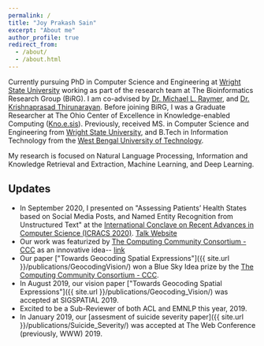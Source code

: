 ```yaml
---
permalink: /
title: "Joy Prakash Sain"
excerpt: "About me"
author_profile: true
redirect_from:
  - /about/
  - /about.html
---
```

Currently pursuing PhD in Computer Science and Engineering at [Wright State University](http://www.wright.edu/) working as part of the research team at The Bioinformatics Research Group (BiRG). I am co-advised by [Dr. Michael L. Raymer](https://people.wright.edu/michael.raymer), and [Dr. Krishnaprasad Thirunarayan](http://knoesis.wright.edu/tkprasad/). Before joining BiRG, I was a Graduate Researcher at The Ohio Center of Excellence in Knowledge-enabled Computing ([Kno.e.sis](https://engineering-computer-science.wright.edu/lab/knoesis)). Previously, received MS. in Computer Science and Engineering from [Wright State University](http://www.wright.edu/), and B.Tech in Information Technology from the [West Bengal University of Technology](http://www.wbut.ac.in/).

My research is focused on Natural Language Processing, Information and Knowledge Retrieval and Extraction, Machine Learning, and Deep Learning.


## Updates
* In September 2020, I presented on "Assessing Patients’ Health States based on Social Media Posts, and Named Entity Recognition from Unstructured Text" at the [International Conclave on Recent Advances in Computer Science (ICRACS 2020)](http://anuragcdtc.com/icracs2020/). [Talk Website](https://jpsain.github.io/talks/2020-9-21-ICRACS)
* Our work was featurized by [The Computing Community Consortium - CCC](https://cra.org/ccc/) as an innovative idea-- [link](https://cra.org/ccc/towards-geocoding-spatial-expressions/)
* Our paper ["Towards Geocoding Spatial Expressions"]({{ site.url }}/publications/GeocodingVision/) won a Blue Sky Idea prize by the [The Computing Community Consortium - CCC](https://cra.org/ccc/).
* In August 2019, our vision paper ["Towards Geocoding Spatial Expressions"]({{ site.url }}/publications/Geocoding_Vision/) was accepted at SIGSPATIAL 2019.
* Excited to be a Sub-Reviewer of both ACL and EMNLP this year, 2019.
* In January 2019, our [assesment of suicide severity paper]({{ site.url }}/publications/Suicide_Severity/) was accepted at The Web Conference (previously, WWW) 2019.
